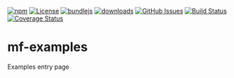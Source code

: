 [![npm](https://img.shields.io/npm/v/mf-examples.svg)](https://www.npmjs.com/package/mf-examples)
[![License](https://img.shields.io/badge/License-BSD%203--Clause-blue.svg)](https://opensource.org/licenses/BSD-3-Clause)
[![bundlejs](https://deno.bundlejs.com/?q=mf-examples\&badge=detailed)](https://bundlejs.com/?q=mf-examples)
[![downloads](http://img.shields.io/npm/dm/mf-examples.svg?style=flat-square)](https://npmjs.org/package/mf-examples)
[![GitHub Issues](https://img.shields.io/github/issues/arlac77/mf-examples.svg?style=flat-square)](https://github.com/arlac77/mf-examples/issues)
[![Build Status](https://img.shields.io/endpoint.svg?url=https%3A%2F%2Factions-badge.atrox.dev%2Farlac77%2Fmf-examples%2Fbadge\&style=flat)](https://actions-badge.atrox.dev/arlac77/mf-examples/goto)
[![Coverage Status](https://coveralls.io/repos/arlac77/mf-examples/badge.svg)](https://coveralls.io/github/arlac77/mf-examples)
# mf-examples

Examples entry page
